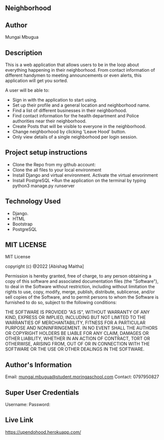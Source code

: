 ## Neighborhood

## Author
Mungai Mbugua

## Description
This is a web application that allows users to be in the loop about everything happening in their neighborhood. From contact information of different handymen to meeting announcements or even alerts, this application will get you sorted.

A user will be able to:

* Sign in with the application to start using.
* Set up their profile and a general location and neighborhood name.
* Find a list of different businesses in their neighborhood.
* Find contact information for the health department and Police authorities near their neighborhood.
* Create Posts that will be visible to everyone in the neighborhood.
* Change neighborhood by clicking 'Leave Hood' button.
* Only view details of a single neighborhood per login session.

## Project setup instructions
* Clone the Repo from my github account: 
* Clone the all files to your local environment
* Install Django and virtual environment. Activate the virtual envorinment
* Install PostgreSQL
*Run the application on the terminal by typing python3 manage.py runserver

## Technology Used
* Django.
* HTML
* Bootstrap
* PostgreSQL

## MIT LICENSE
MIT License

copyright (c) @2022 [Abishag Maitha]

Permission is hereby granted, free of charge, to any person obtaining a copy
of this software and associated documentation files (the "Software"), to deal
in the Software without restriction, including without limitation the rights
to use, copy, modify, merge, publish, distribute, sublicense, and/or sell
copies of the Software, and to permit persons to whom the Software is
furnished to do so, subject to the following conditions:


THE SOFTWARE IS PROVIDED "AS IS", WITHOUT WARRANTY OF ANY KIND, EXPRESS OR
IMPLIED, INCLUDING BUT NOT LIMITED TO THE WARRANTIES OF MERCHANTABILITY,
FITNESS FOR A PARTICULAR PURPOSE AND NONINFRINGEMENT. IN NO EVENT SHALL THE
AUTHORS OR COPYRIGHT HOLDERS BE LIABLE FOR ANY CLAIM, DAMAGES OR OTHER
LIABILITY, WHETHER IN AN ACTION OF CONTRACT, TORT OR OTHERWISE, ARISING FROM,
OUT OF OR IN CONNECTION WITH THE SOFTWARE OR THE USE OR OTHER DEALINGS IN THE
SOFTWARE.

## Author's Information
Email: mungai.mbugua@student.moringaschool.com
Contact: 0797950827

## Super User Credentials
Username: 
Password: 


## Live Link
https://upendohood.herokuapp.com/